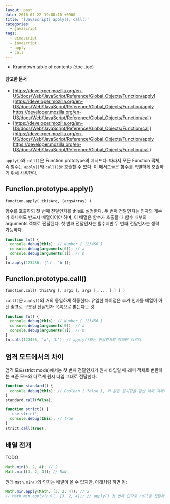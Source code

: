 ```yaml
---
layout: post
date: 2016-07-22 19:00:10 +0900
title: '[JavaScript] apply(), call()'
categories:
  - javascript
tags:
  - ecmascript
  - javascript
  - apply
  - call
---
```


* Kramdown table of contents
{:toc .toc}

#### 참고한 문서

- [https://developer.mozilla.org/en-US/docs/Web/JavaScript/Reference/Global_Objects/Function/apply](https://developer.mozilla.org/en-US/docs/Web/JavaScript/Reference/Global_Objects/Function/apply
https://developer.mozilla.org/en-US/docs/Web/JavaScript/Reference/Global_Objects/Function/call)
- [https://developer.mozilla.org/en-US/docs/Web/JavaScript/Reference/Global_Objects/Function/call](https://developer.mozilla.org/en-US/docs/Web/JavaScript/Reference/Global_Objects/Function/apply
https://developer.mozilla.org/en-US/docs/Web/JavaScript/Reference/Global_Objects/Function/call)

`apply()`와 `call()`은 Function.prototype의 메서드다. 따라서 모든 Function 객체, 즉 함수는 `apply()`와 `call()`을 호출할 수 있다. 이 메서드들은 함수를 특별하게 호출하기 위해 사용한다.

## Function.prototype.apply()

```
function.apply( thisArg, [argsArray] )
```

함수를 호출하되 첫 번째 전달인자를 this로 설정한다. 두 번째 전달인자는 인자의 개수가 하나여도 반드시 배열이어야 하며, 이 배열은 함수가 호출될 때 함수 내부의 arguments 객체로 전달된다. 첫 번째 전달인자는 필수지만 두 번째 전달인자는 생략 가능하다.

```js
function fn() {
  console.debug(this); // Number { 123456 }
  console.debug(arguments[0]); // a
  console.debug(arguments[1]); // b
}
fn.apply(123456, ['a', 'b']);
```

## Function.prototype.call()

```
function.call( thisArg [, arg1 [, arg2 [, ... ] ] ] )
```

`call()`은 `apply()`와 거의 동일하게 작동한다. 유일한 차이점은 추가 인자를 배열이 아닌 쉼표로 구분된 전달인자 목록으로 받는다는 것.

```js
function fn() {
  console.debug(this); // Number { 123456 }
  console.debug(arguments[0]); // a
  console.debug(arguments[1]); // b
}
fn.call(123456, 'a', 'b'); // apply()와는 전달인자의 형태만 다르다.
```

## 엄격 모드에서의 차이

엄격 모드(strict mode)에서는 첫 번째 전달인자가 원시 타입일 때 래퍼 객체로 변환하는 표준 모드와 다르게 원시 타입 그대로 전달한다.

```js
function standard() {
  console.debug(this); // Boolean { false }, 이 값은 원시값을 감싼 래퍼 객체다.
}
standard.call(false);

function strict() {
  'use strict';
  console.debug(this); // true
}
strict.call(true);
```

## 배열 전개

TODO

```js
Math.min(3, 2, 4); // 2
Math.min([3, 2, 4]); // NaN
```

원래 `Math.min()`의 인자는 배열이 올 수 없지만, 아래처럼 하면 됨:

```js
Math.min.apply(Math, [3, 2, 4]); // 2
// Math.min.apply(null, [3, 2, 4]); // apply() 첫 번째 인자로 null을 전달해도 결과는 같음
```
